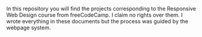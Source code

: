In this repository you will find the projects corresponding to the Responsive Web Design course from freeCodeCamp. I claim no rights over them. I wrote everything in these documents but the process was guided by the webpage system. 
